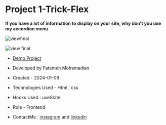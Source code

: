 # Project 1-Trick-Flex

**If you have a lot of information to display on your site, why don't you use my accordion menu**

![viewfinal](https://user-images.githubusercontent.com/109727844/204102879-086fee63-9bda-43b2-a1aa-49879c3f2d39.jpg)

![view final](https://user-images.githubusercontent.com/109727844/204102930-fac80657-4d16-4816-b476-a88e984abefe.jpg)

- [Demo Project](https://pouria-farahani-developer.github.io/Accordion-Menu-By-React/)

- Developed by Fatemeh Mohamadian

- Created - 2024-01-09

- Technologies Used - Html , css 

- Hooks Used : useState 

- Role - Frontend

- ContactMe :  [instagram](https://www.instagram.com/fateme_mohamadiian.fed) and [linkedin](https://www.linkedin.com/in/fateme-mohamadian-dev0824)
